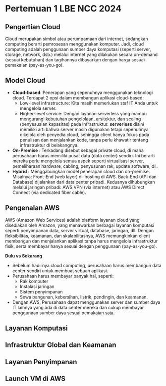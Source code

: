 # Pertemuan 1 LBE NCC 2024
## Pengertian Cloud
Cloud merupakan simbol atau perumpamaan dari internet, sedangkan computing berarti pemrosesan menggunakan komputer. Jadi, cloud computing adalah penggunaan sumber daya komputasi (seperti server, storage, network, dsb.) melalui internet yang dilakukan secara on-demand (sesuai kebutuhan) dan tagihannya dibayarkan dengan harga sesuai pemakaian (pay-as-you-go).

## Model Cloud
- **Cloud-based**: Penerapan yang sepenuhnya menggunakan teknologi cloud. Terdapat 2 opsi dalam membangun aplikasi cloud-based:
  - Low-level infrastructure: Kita masih memerlukan staf IT Anda untuk mengelola server.
  - Higher-level service: Dengan layanan serverless yang mampu mengurangi kebutuhan pengelolaan, arsitektur, dan scaling (penyesuaian kapasitas) pada infrastruktur. **serverless** disini memiliki arti bahwa server masih digunakan tetapi sepenuhnya dikelola oleh penyedia cloud, sehingga client hanya fokus pada penulisan dan menjalankan kode, tanpa perlu khawatir tentang infrastruktur di belakangnya.
- **On-Premise** : Terkadang disebut sebagai private cloud,  di mana perusahaan harus memiliki pusat data (data center) sendiri. Ini berarti mereka perlu mengelola semua aspek seperti virtualisasi server, pemeliharaan  hardware, cabling, penyusunan rak, update software, dll.
- **Hybrid** : Menggabungkan model penerapan cloud dan on-premise. Misalnya: Front-End (web layer) di-hosting di AWS. Back-End (API dan Database) dijalankan dari data center pribadi. Keduanya dihubungkan melalui jaringan pribadi: AWS VPN (via internet) atau AWS Direct Connect (via dedicated fiber cable).

## Pengenalan AWS
AWS (Amazon Web Services) adalah platform layanan cloud yang disediakan oleh Amazon, yang menawarkan berbagai layanan komputasi seperti penyimpanan data, server virtual, database, jaringan, dll. Dengan fleksibilitas, keamanan, dan skalabilitasnya, AWS memungkinkan client membangun dan menjalankan aplikasi tanpa harus mengelola infrastruktur fisik, serta membayar hanya sesuai dengan penggunaan (pay-as-you-go).

**Dulu vs Sekarang**
- Sebelum hadirnya cloud computing, perusahaan harus membangun data center sendiri untuk membuat sebuah aplikasi.
- Perusahaan harus membayar banyak hal, seperti:
    - Rak komputer
    - Instalasi jaringan
    - Sistem penyimpanan
    - Sewa bangunan, kebersihan, listrik, pendingin, dan keamanan.
- Dengan AWS, Perusahaan dapat menggunakan server dan sumber daya IT lainnya yang ada di data center mereka dan cukup membayar penggunaan sumber daya sesuai pemakaian saja.

## Layanan Komputasi 
## Infrastruktur Global dan Keamanan
## Layanan Penyimpanan
## Launch VM di AWS
